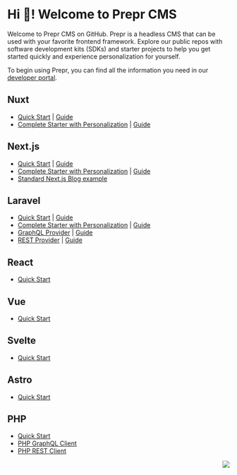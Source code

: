 # Hi 👋! Welcome to Prepr CMS

Welcome to Prepr CMS on GitHub. Prepr is a headless CMS that can be used with your favorite frontend framework. Explore our public repos with software development kits (SDKs) and starter projects to help you get started quickly and experience personalization for yourself.

To begin using Prepr, you can find all the information you need in our [developer portal](https://docs.prepr.io/).

## Nuxt
- [Quick Start](https://github.com/preprio/nuxt-quick-start) | [Guide](https://docs.prepr.io/connecting-front-end-apps/nuxt-quick-start-guide)
- [Complete Starter with Personalization](https://github.com/preprio/nuxt-complete-starter) | [Guide](https://docs.prepr.io/connecting-front-end-apps/nuxt-complete-guide)

## Next.js
- [Quick Start](https://github.com/preprio/next-quick-start) | [Guide](https://docs.prepr.io/connecting-front-end-apps/next-quick-start-guide)
- [Complete Starter with Personalization](https://github.com/preprio/next-complete-starter) | [Guide](https://docs.prepr.io/connecting-front-end-apps/next-complete-guide)
- [Standard Next.js Blog example](https://github.com/preprio/next.js-blog-example)

## Laravel
- [Quick Start](https://github.com/preprio/laravel-quick-start) | [Guide](https://docs.prepr.io/connecting-front-end-apps/laravel-quick-start-guide)
- [Complete Starter with Personalization](https://github.com/preprio/laravel-complete-starter) | [Guide](https://docs.prepr.io/connecting-front-end-apps/laravel-complete-guide)
- [GraphQL Provider](https://github.com/preprio/laravel-graphql-sdk) | [Guide](https://docs.prepr.io/connecting-front-end-apps/laravel-graphql-provider)
- [REST Provider](https://github.com/preprio/laravel-rest-sdk) | [Guide](https://docs.prepr.io/connecting-front-end-apps/laravel-rest-provider)

## React
- [Quick Start](https://github.com/preprio/react-quick-start)

## Vue
- [Quick Start](https://github.com/preprio/vue-quick-start)

## Svelte
- [Quick Start](https://github.com/preprio/svelte-quick-start)

## Astro
- [Quick Start](https://github.com/preprio/astro-quick-start)

## PHP
- [Quick Start](https://github.com/preprio/php-quick-start)
- [PHP GraphQL Client](https://github.com/preprio/php-graphql-sdk)
- [PHP REST Client](https://github.com/preprio/php-rest-sdk)

<img src="https://3f8neni5ytfp.b-cdn.net/4fb86f77-96b9-4933-95eb-ec9586a705f4.svg" align="right">
